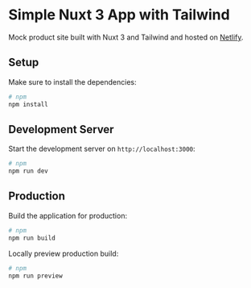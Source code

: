# Simple Nuxt 3 App with Tailwind

Mock product site built with Nuxt 3 and Tailwind and hosted on
[Netlify](https://bespoke-belekoy-307f74.netlify.app/).

## Setup

Make sure to install the dependencies:

```bash
# npm
npm install
```

## Development Server

Start the development server on `http://localhost:3000`:

```bash
# npm
npm run dev
```

## Production

Build the application for production:

```bash
# npm
npm run build
```

Locally preview production build:

```bash
# npm
npm run preview
```
